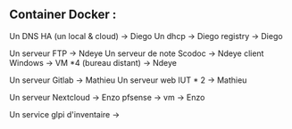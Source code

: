 
## Container Docker :

Un DNS HA (un local & cloud) -> Diego
Un dhcp -> Diego
registry -> Diego

Un serveur FTP -> Ndeye
Un serveur de note Scodoc -> Ndeye
client Windows -> VM *4 (bureau distant) -> Ndeye

Un serveur Gitlab -> Mathieu
Un serveur web IUT * 2 -> Mathieu

Un serveur Nextcloud -> Enzo
pfsense -> vm -> Enzo

Un service glpi d'inventaire -> 